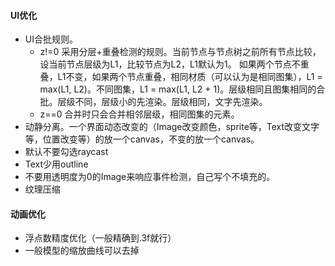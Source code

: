 #### UI优化
  - UI合批规则。
    - z!=0 采用分层+重叠检测的规则。当前节点与节点树之前所有节点比较，设当前节点层级为L1，比较节点为L2，L1默认为1。 如果两个节点不重叠，L1不变，如果两个节点重叠，相同材质（可以认为是相同图集），L1 = max(L1, L2)。不同图集，L1 = max(L1, L2 + 1)。层级相同且图集相同的合批。层级不同，层级小的先渲染。层级相同，文字先渲染。
    - z==0 合并时只会合并相邻层级，相同图集的元素。
  - 动静分离。一个界面动态改变的（Image改变颜色，sprite等，Text改变文字等，位置改变等）的放一个canvas，不变的放一个canvas。
  - 默认不要勾选raycast
  - Text少用outline
  - 不要用透明度为0的Image来响应事件检测，自己写个不填充的。
  - 纹理压缩

####  动画优化
  - 浮点数精度优化（一般精确到.3f就行）
  - 一般模型的缩放曲线可以去掉
